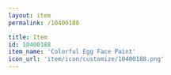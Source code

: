```yaml
---
layout: item
permalink: /10400188

title: Item
id: 10400188
item_name: 'Colorful Egg Face Paint'
icon_url: 'item/icon/customize/10400188.png'
---
```

